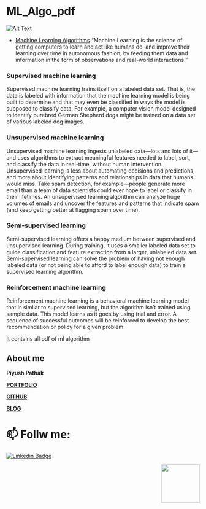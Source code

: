 # ML_Algo_pdf

![Alt Text](https://github.com/piyushpathak03/Machine-learning-algorithm-PDF/blob/main/static/machine%20learning.jpeg)
* [Machine Learning Algorithms](https://github.com/piyushpathak03/Machine-learning-algorithm-PDF)
“Machine Learning is the science of getting computers to learn and act like humans do, and improve their learning over time in autonomous fashion, by feeding them data and information in the form of observations and real-world interactions.”

### Supervised machine learning            
Supervised machine learning trains itself on a labeled data set. That is, the data is labeled with information that the machine learning model is being built to determine and that may even be classified in ways the model is supposed to classify data. For example, a computer vision model designed to identify purebred German Shepherd dogs might be trained on a data set of various labeled dog images.  

### Unsupervised machine learning
Unsupervised machine learning ingests unlabeled data—lots and lots of it—and uses algorithms to extract meaningful features needed to label, sort, and classify the data in real-time, without human intervention. Unsupervised learning is less about automating decisions and predictions, and more about identifying patterns and relationships in data that humans would miss. Take spam detection, for example—people generate more email than a team of data scientists could ever hope to label or classify in their lifetimes. An unsupervised learning algorithm can analyze huge volumes of emails and uncover the features and patterns that indicate spam (and keep getting better at flagging spam over time).

### Semi-supervised learning 
Semi-supervised learning offers a happy medium between supervised and unsupervised learning. During training, it uses a smaller labeled data set to guide classification and feature extraction from a larger, unlabeled data set. Semi-supervised learning can solve the problem of having not enough labeled data (or not being able to afford to label enough data) to train a supervised learning algorithm. 

### Reinforcement machine learning
Reinforcement machine learning is a behavioral machine learning model that is similar to supervised learning, but the algorithm isn’t trained using sample data. This model learns as it goes by using trial and error. A sequence of successful outcomes will be reinforced to develop the best recommendation or policy for a given problem.




It contains all pdf of ml algorithm

## About me

**Piyush Pathak**

[**PORTFOLIO**](https://anirudhrapathak3.wixsite.com/piyush)

[**GITHUB**](https://github.com/piyushpathak03)

[**BLOG**](https://medium.com/@piyushpathak03)


# 📫 Follw me: 

[![Linkedin Badge](https://img.shields.io/badge/-PiyushPathak-blue?style=flat-square&logo=Linkedin&logoColor=white&link=https://www.linkedin.com/in/piyushpathak03/)](https://www.linkedin.com/in/piyushpathak03/)

<p  align="right"><img height="100" src = "https://media.giphy.com/media/l3URDstnIjBNY7rwLB/giphy.gif"></p>
